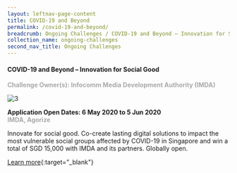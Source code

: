 ```yaml
---
layout: leftnav-page-content
title: COVID-19 and Beyond
permalink: /covid-19-and-beyond/
breadcrumb: Ongoing Challenges / COVID-19 and Beyond – Innovation for Social Good
collection_name: ongoing-challenges
second_nav_title: Ongoing Challenges
---
```

#### COVID-19 and Beyond – Innovation for Social Good

<font color="#a9a9a9"><b>Challenge Owner(s): Infocomm Media Development Authority (IMDA)</b></font>

![3](/images/ongoing-challenges/main_banner_oip_desktop[5779].png)

**Application Open Dates: 6 May 2020 to 5 Jun 2020**<br>
<font color=" #a9a9a9"><b>IMDA, Agorize</b></font>

Innovate for social good. Co-create lasting digital solutions to impact the most vulnerable social groups affected by COVID-19 in Singapore and win a total of SGD 15,000 with IMDA and its partners. Globally open.

[Learn more](https://covid.openinnovation.sg/en/challenges/beyond-covid-19){:target="_blank"}
